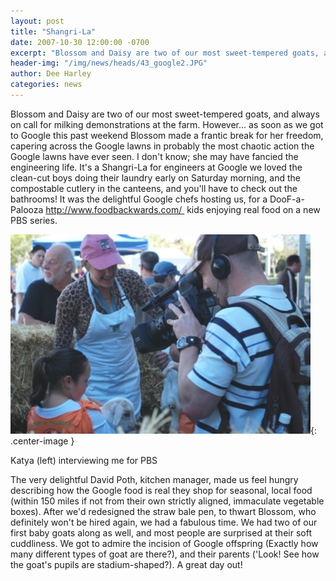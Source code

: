 ```yaml
---
layout: post
title: "Shangri-La"
date: 2007-10-30 12:00:00 -0700
excerpt: "Blossom and Daisy are two of our most sweet-tempered goats, and always on call for milking demonstrations at ..."
header-img: "/img/news/heads/43_google2.JPG"
author: Dee Harley
categories: news
---
```

Blossom and Daisy are two of our most sweet-tempered goats, and always
on call for milking demonstrations at the farm. However... as soon as
we got to Google this past weekend Blossom made a frantic break for
her freedom, capering across the Google lawns in probably the most
chaotic action the Google lawns have ever seen. I don't know; she may
have fancied the engineering life. It's a Shangri-La for engineers at
Google we loved the clean-cut boys doing their laundry early on
Saturday morning, and the compostable cutlery in the canteens, and
you'll have to check out the bathrooms! It was the delightful Google
chefs hosting us, for a DooF-a-Palooza http://www.foodbackwards.com/ 
kids enjoying real food on a new PBS series.

![image](/img/news/43_google3.JPG){: .center-image }

Katya (left) interviewing me for PBS

The very delightful David Poth, kitchen manager, made us feel hungry
describing how the Google food is real they shop for seasonal, local
food (within 150 miles if not from their own strictly aligned,
immaculate vegetable boxes). After we'd redesigned the straw bale pen,
to thwart Blossom, who definitely won't be hired again, we had a
fabulous time. We had two of our first baby goats along as well, and
most people are surprised at their soft cuddliness. We got to admire
the incision of Google offspring (Exactly how many different types of
goat are there?), and their parents ('Look! See how the goat's pupils
are stadium-shaped?).  A great day out!

